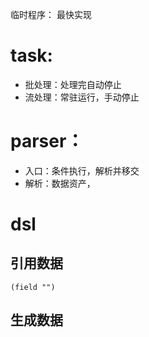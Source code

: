 临时程序：
    最快实现

# task:
+ 批处理：处理完自动停止
+ 流处理：常驻运行，手动停止

# parser：
+ 入口：条件执行，解析并移交
+ 解析：数据资产，

# dsl
## 引用数据
```
(field "")
```

## 生成数据